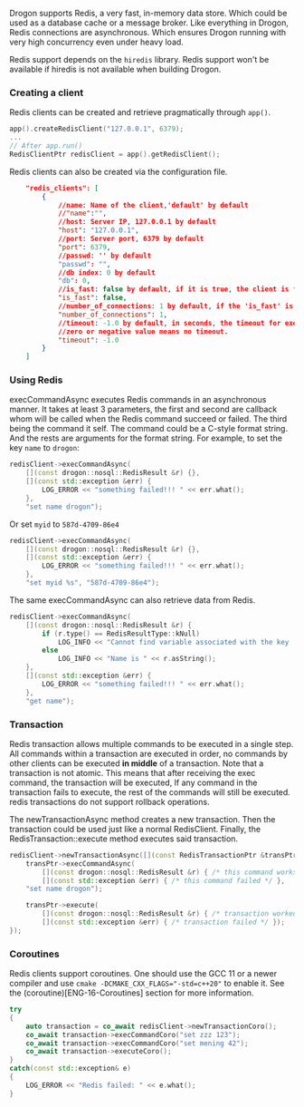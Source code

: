 Drogon supports Redis, a very fast, in-memory data store. Which could be used as a database cache or a message broker. Like everything in Drogon, Redis connections are asynchronous.  Which ensures Drogon running with very high concurrency even under heavy load. 

Redis support depends on the `hiredis` library. Redis support won't be available if hiredis is not available when building Drogon.

### Creating a client

Redis clients can be created and retrieve pragmatically through `app()`.

```c++
app().createRedisClient("127.0.0.1", 6379);
...
// After app.run()
RedisClientPtr redisClient = app().getRedisClient();
```

Redis clients can also be created via the configuration file. 

```json
    "redis_clients": [
        {
            //name: Name of the client,'default' by default
            //"name":"",
            //host: Server IP, 127.0.0.1 by default
            "host": "127.0.0.1",
            //port: Server port, 6379 by default
            "port": 6379,
            //passwd: '' by default
            "passwd": "",
            //db index: 0 by default
            "db": 0,
            //is_fast: false by default, if it is true, the client is faster but user can't call any synchronous interface of it and can't use it outside of the IO threads and the main thread.
            "is_fast": false,
            //number_of_connections: 1 by default, if the 'is_fast' is true, the number is the number of connections per IO thread, otherwise it is the total number of all connections.  
            "number_of_connections": 1,
            //timeout: -1.0 by default, in seconds, the timeout for executing a command.
            //zero or negative value means no timeout.
            "timeout": -1.0
        }
    ]
```

### Using Redis

execCommandAsync executes Redis commands in an asynchronous manner. It takes at least 3 parameters, the first and second are callback whom will be called when the Redis command succeed or failed. The third being the command it self. The command could be a C-style format string. And the rests are arguments for the format string.  For example, to set the key `name` to `drogon`:

```c++
redisClient->execCommandAsync(
    [](const drogon::nosql::RedisResult &r) {},
    [](const std::exception &err) {
        LOG_ERROR << "something failed!!! " << err.what();
    },
    "set name drogon");
```

Or set `myid` to `587d-4709-86e4`

```c++
redisClient->execCommandAsync(
    [](const drogon::nosql::RedisResult &r) {},
    [](const std::exception &err) {
        LOG_ERROR << "something failed!!! " << err.what();
    },
    "set myid %s", "587d-4709-86e4");
```

The same execCommandAsync can also retrieve data from Redis. 

```c++
redisClient->execCommandAsync(
    [](const drogon::nosql::RedisResult &r) {
        if (r.type() == RedisResultType::kNull)
            LOG_INFO << "Cannot find variable associated with the key 'name'";
        else
            LOG_INFO << "Name is " << r.asString();
    },
    [](const std::exception &err) {
        LOG_ERROR << "something failed!!! " << err.what();
    },
    "get name");
```

### Transaction

Redis transaction allows multiple commands to be executed in a single step. All commands within a transaction are executed in order, no commands by other clients can be executed **in middle** of a transaction. Note that a transaction is not atomic. This means that after receiving the exec command, the transaction will be executed, If any command in the transaction fails to execute, the rest of the commands will still be executed. redis transactions do not support rollback operations.

The newTransactionAsync method creates a new transaction. Then the transaction could be used just like a normal RedisClient. Finally, the RedisTransaction::execute method executes said transaction.

```c++
redisClient->newTransactionAsync([](const RedisTransactionPtr &transPtr) {
    transPtr->execCommandAsync(
        [](const drogon::nosql::RedisResult &r) { /* this command works */ },
        [](const std::exception &err) { /* this command failed */ },
    "set name drogon");

    transPtr->execute(
        [](const drogon::nosql::RedisResult &r) { /* transaction worked */ },
        [](const std::exception &err) { /* transaction failed */ });
});
```

### Coroutines

Redis clients support coroutines. One should use the GCC 11 or a newer compiler and use `cmake -DCMAKE_CXX_FLAGS="-std=c++20"` to enable it. See the (coroutine)[ENG-16-Coroutines] section for more information.

```c++
try
{
    auto transaction = co_await redisClient->newTransactionCoro();
    co_await transaction->execCommandCoro("set zzz 123");
    co_await transaction->execCommandCoro("set mening 42");
    co_await transaction->executeCoro();
}
catch(const std::exception& e)
{
    LOG_ERROR << "Redis failed: " << e.what();
}
```


